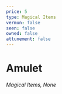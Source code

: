 ```yaml
---
price: 5
type: Magical Items
vermun: false
seen: false
owned: false
attunement: false
---
```

# Amulet

*Magical Items, None*
